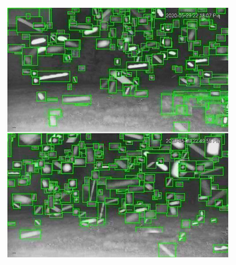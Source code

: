 ![20200529-221811-224816](in/20200529/20200529-221811-224816_0_.jpg)
![20200529-224821-231826](in/20200529/20200529-224821-231826_0_.jpg)
